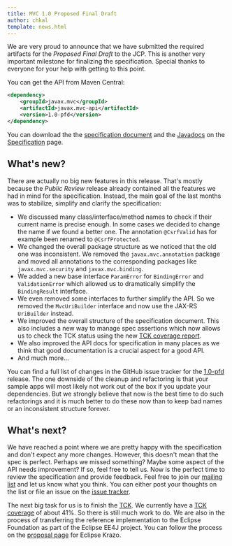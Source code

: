 ```yaml
---
title: MVC 1.0 Proposed Final Draft
author: chkal
template: news.html
---
```


We are very proud to announce that we have submitted the required artifacts for the *Proposed Final Draft* 
to the JCP. This is another very important milestone for finalizing the specification. Special thanks
to everyone for your help with getting to this point.

You can get the API from Maven Central:

```xml
<dependency>
    <groupId>javax.mvc</groupId>
    <artifactId>javax.mvc-api</artifactId>
    <version>1.0-pfd</version>
</dependency>
```

You can download the the 
[specification document](https://repo1.maven.org/maven2/javax/mvc/javax.mvc-api/1.0-pfd/javax.mvc-api-1.0-pfd-spec.pdf)
and the 
[Javadocs](https://javadoc.io/doc/javax.mvc/javax.mvc-api/1.0-pfd) on the [Specification](/spec/) page.

## What's new?

There are actually no big new features in this release. That's mostly because the *Public Review* release 
already contained all the features we had in mind for the specification. Instead, the main goal of the 
last months was to stabilize, simplify and clarify the specification:

  * We discussed many class/interface/method names to check if their current name is precise enough.
    In some cases we decided to change the name if we found a better one.
    The annotation `@CsrfValid` has for example been renamed to `@CsrfProtected`.
  * We changed the overall package structure as we noticed that the old one was inconsistent.
    We removed the `javax.mvc.annotation` package and moved all annotations to the corresponding
    packages like `javax.mvc.security` and `javax.mvc.binding`.
  * We added a new base interface `ParamError` for `BindingError` and `ValidationError` which allowed us
    to dramatically simplify the `BindingResult` interface.  
  * We even removed some interfaces to further simplify the API.
    So we removed the `MvcUriBuilder` interface and now use the JAX-RS `UriBuilder` instead.
  * We improved the overall structure of the specification document.
    This also includes a new way to manage spec assertions which now allows us to check the TCK status
    using the new [TCK coverage report](/spec/tck-coverage/index.html).
  * We also improved the API docs for specification in many places as we think that good documentation is 
    a crucial aspect for a good API.
  * And much more...

You can find a full list of changes in the GitHub issue tracker for the 
[1.0-pfd](https://github.com/mvc-spec/mvc-spec/issues?q=milestone%3A1.0-pfd) release.
The one downside of the cleanup and refactoring is that your sample apps will most likely not work out
of the box if you update your dependencies. But we strongly believe that now is the best time to do such 
refactorings and it is much better to do these now than to keep bad names or an inconsistent structure 
forever.

## What's next?

We have reached a point where we are pretty happy with the specification and don't expect any more changes.
However, this doesn't mean that the spec is perfect. Perhaps we missed something? Maybe some aspect of the
API needs improvement? If so, feel free to tell us. Now is the perfect time to review the specification
and provide feedback. 
Feel free to join our [mailing list](https://groups.google.com/forum/#!forum/jsr371-users) and 
let us know what you think. You can either post your thoughts on the list or file an issue on the 
[issue tracker](https://github.com/mvc-spec/mvc-spec/issues).

The next big task for us is to finish the [TCK](https://github.com/mvc-spec/mvc-tck). 
We currently have a [TCK coverage](/spec/tck-coverage/index.html) of about 41%. So there is still much 
work to do. We are also in the process of transferring the reference implementation to the Eclipse Foundation 
as part of the Eclipse EE4J project. You can follow the process on the 
[proposal page](https://projects.eclipse.org/proposals/eclipse-krazo) for Eclipse Krazo. 
